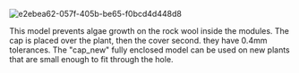 
![e2ebea62-057f-405b-be65-f0bcd4d448d8](https://github.com/user-attachments/assets/8fc7692e-7928-4cb9-a459-10c86226fc0e)

This model prevents algae growth on the rock wool inside the modules. The cap is placed over the plant, then the cover second. they have 0.4mm tolerances.
The "cap_new" fully enclosed model can be used on new plants that are small enough to fit through the hole.

